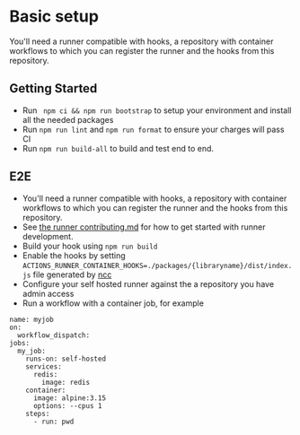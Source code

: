 # Basic setup
You'll need a runner compatible with hooks, a repository with container workflows to which you can register the runner and the hooks from this repository.



## Getting Started
- Run ` npm ci && npm run bootstrap` to setup your environment and install all the needed packages
- Run `npm run lint` and `npm run format` to ensure your charges will pass CI
- Run `npm run build-all` to build and test end to end.


## E2E
- You'll need a runner compatible with hooks, a repository with container workflows to which you can register the runner and the hooks from this repository.
- See [the runner contributing.md](../../github/CONTRIBUTING.MD) for how to get started with runner development.
- Build your hook using `npm run build`
- Enable the hooks by setting `ACTIONS_RUNNER_CONTAINER_HOOKS=./packages/{libraryname}/dist/index.js` file generated by [ncc](https://github.com/vercel/ncc)
- Configure your self hosted runner against the a repository you have admin access
- Run a workflow with a container job, for example
```
name: myjob
on:
  workflow_dispatch:
jobs:
  my_job:
    runs-on: self-hosted
    services:
      redis:
        image: redis
    container:
      image: alpine:3.15
      options: --cpus 1
    steps:
      - run: pwd
```

